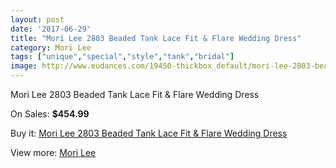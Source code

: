 ```yaml
---
layout: post
date: '2017-06-29'
title: "Mori Lee 2803 Beaded Tank Lace Fit & Flare Wedding Dress"
category: Mori Lee
tags: ["unique","special","style","tank","bridal"]
image: http://www.eudances.com/19450-thickbox_default/mori-lee-2803-beaded-tank-lace-fit-flare-wedding-dress.jpg
---
```

Mori Lee 2803 Beaded Tank Lace Fit & Flare Wedding Dress

On Sales: **$454.99**
<a href="https://www.eudances.com/en/mori-lee/5783-mori-lee-2803-beaded-tank-lace-fit-flare-wedding-dress.html"><amp-img layout="responsive" width="600" height="600" src="//www.eudances.com/19450-thickbox_default/mori-lee-2803-beaded-tank-lace-fit-flare-wedding-dress.jpg" alt="Mori Lee 2803 Beaded Tank Lace Fit & Flare Wedding Dress 0" /></a>
<a href="https://www.eudances.com/en/mori-lee/5783-mori-lee-2803-beaded-tank-lace-fit-flare-wedding-dress.html"><amp-img layout="responsive" width="600" height="600" src="//www.eudances.com/19452-thickbox_default/mori-lee-2803-beaded-tank-lace-fit-flare-wedding-dress.jpg" alt="Mori Lee 2803 Beaded Tank Lace Fit & Flare Wedding Dress 1" /></a>
<a href="https://www.eudances.com/en/mori-lee/5783-mori-lee-2803-beaded-tank-lace-fit-flare-wedding-dress.html"><amp-img layout="responsive" width="600" height="600" src="//www.eudances.com/19451-thickbox_default/mori-lee-2803-beaded-tank-lace-fit-flare-wedding-dress.jpg" alt="Mori Lee 2803 Beaded Tank Lace Fit & Flare Wedding Dress 2" /></a>

Buy it: [Mori Lee 2803 Beaded Tank Lace Fit & Flare Wedding Dress](https://www.eudances.com/en/mori-lee/5783-mori-lee-2803-beaded-tank-lace-fit-flare-wedding-dress.html "Mori Lee 2803 Beaded Tank Lace Fit & Flare Wedding Dress")

View more: [Mori Lee](https://www.eudances.com/en/9-mori-lee "Mori Lee")